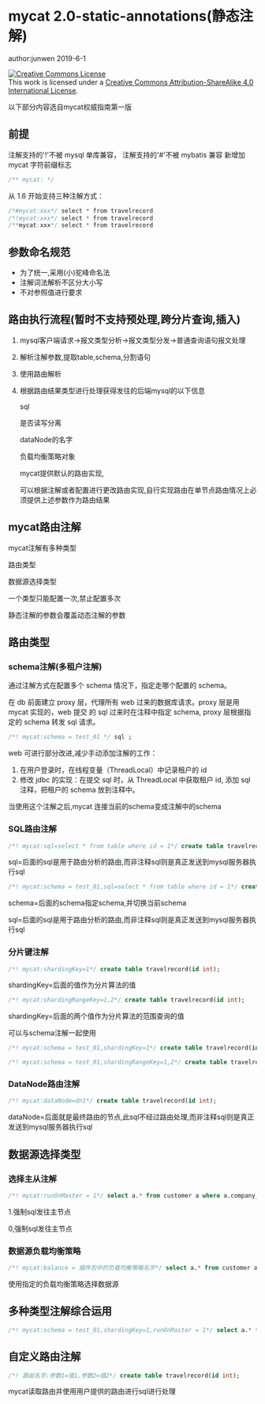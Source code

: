 # mycat 2.0-static-annotations(静态注解)
author:junwen 2019-6-1

<a rel="license" href="http://creativecommons.org/licenses/by-sa/4.0/"><img alt="Creative Commons License" style="border-width:0" src="https://i.creativecommons.org/l/by-sa/4.0/88x31.png" /></a><br />This work is licensed under a <a rel="license" href="http://creativecommons.org/licenses/by-sa/4.0/">Creative Commons Attribution-ShareAlike 4.0 International License</a>.

以下部分内容选自mycat权威指南第一版

## 前提

注解支持的'!'不被 mysql 单库兼容，
注解支持的'#'不被 mybatis 兼容
新增加 mycat 字符前缀标志

```sql
/** mycat: */
```

从 1.6 开始支持三种注解方式：

```java
/*#mycat:xxx*/ select * from travelrecord
/*!mycat:xxx*/ select * from travelrecord
/**mycat:xxx*/ select * from travelrecord 
```



## 参数命名规范

- 为了统一,采用(小)驼峰命名法
- 注解词法解析不区分大小写
- 不对参照值进行要求



## 路由执行流程(暂时不支持预处理,跨分片查询,插入)

1. mysql客户端请求->报文类型分析->报文类型分发->普通查询语句报文处理

2. 解析注解参数,提取table,schema,分割语句

3. 使用路由解析

4. 根据路由结果类型进行处理获得发往的后端mysql的以下信息

   sql

   是否读写分离

   dataNode的名字

   负载均衡策略对象

   

   mycat提供默认的路由实现,

   可以根据注解或者配置进行更改路由实现,自行实现路由在单节点路由情况上必须提供上述参数作为路由结果



## mycat路由注解

mycat注解有多种类型

路由类型

数据源选择类型

一个类型只能配置一次,禁止配置多次

静态注解的参数会覆盖动态注解的参数



## 路由类型

### schema注解(多租户注解)

通过注解方式在配置多个 schema 情况下，指定走哪个配置的 schema。

在 db 前面建立 proxy 层，代理所有 web 过来的数据库请求。proxy 层是用 mycat 实现的，web 提交
的 sql 过来时在注释中指定 schema, proxy 层根据指定的 schema 转发 sql 请求。

```sql
/*! mycat:schema = test_01 */ sql ; 
```

web 可进行部分改进,减少手动添加注解的工作：

1. 在用户登录时，在线程变量（ThreadLocal）中记录租户的 id
2. 修改 jdbc 的实现：在提交 sql 时，从 ThreadLocal 中获取租户 id, 添加 sql 注释，把租户的 schema
   放到注释中。

当使用这个注解之后,mycat 连接当前的schema变成注解中的schema

### SQL路由注解

```sql
/*! mycat:sql=select * from table where id = 1*/ create table travelrecord(id int);
```

sql=后面的sql是用于路由分析的路由,而非注释sql则是真正发送到mysql服务器执行sql

```sql
/*! mycat:schema = test_01,sql=select * from table where id = 1*/ create table travelrecord(id int);
```

schema=后面的schema指定schema,并切换当前schema

sql=后面的sql是用于路由分析的路由,而非注释sql则是真正发送到mysql服务器执行sql

### 分片键注解

```sql
/*! mycat:shardingKey=1*/ create table travelrecord(id int);
```

shardingKey=后面的值作为分片算法的值

```sql
/*! mycat:shardingRangeKey=1,2*/ create table travelrecord(id int);
```

shardingKey=后面的两个值作为分片算法的范围查询的值

可以与schema注解一起使用

```sql
/*! mycat:schema = test_01,shardingKey=1*/ create table travelrecord(id int);
```

```sql
/*! mycat:schema = test_01,shardingRangeKey=1,2*/ create table travelrecord(id int);
```

### DataNode路由注解

```sql
/*! mycat:dataNode=dn1*/ create table travelrecord(id int);
```

dataNode=后面就是最终路由的节点,此sql不经过路由处理,而非注释sql则是真正发送到mysql服务器执行sql



## 数据源选择类型

### 选择主从注解

```sql
/*! mycat:runOnMaster = 1*/ select a.* from customer a where a.company_id=1; 
```

1.强制sql发往主节点

0,强制sql发往主节点

### 数据源负载均衡策略

```sql
/*! mycat:balance = 插件包中的负载均衡策略名字*/ select a.* from customer a where a.company_id=1; 
```

使用指定的负载均衡策略选择数据源

## 多种类型注解综合运用

```sql
/*! mycat:schema = test_01,shardingKey=1,runOnMaster = 1*/ select a.* from customer a where a.company_id=1; 
```

## 自定义路由注解

```sql
/*! 路由名字:参数1=值1,参数2=值2*/ create table travelrecord(id int);
```

mycat读取路由并使用用户提供的路由进行sql进行处理